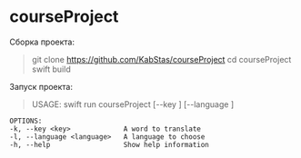# courseProject

Сборка проекта:
> git clone https://github.com/KabStas/courseProject
> cd courseProject
> swift build

Запуск проекта:
> USAGE: swift run courseProject [--key <key>] [--language <language>]

    OPTIONS:
    -k, --key <key>             A word to translate
    -l, --language <language>   A language to choose
    -h, --help                  Show help information
